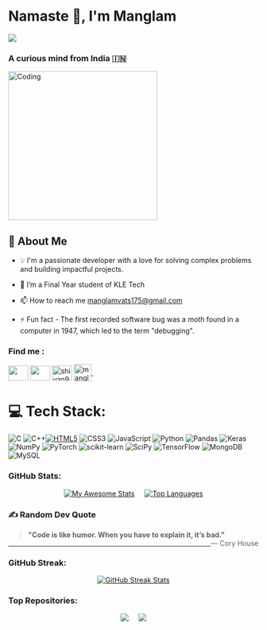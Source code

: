 <h1 align="left">Namaste 👋, I'm Manglam </h1>

[![](https://visitcount.itsvg.in/api?id=Vatsmanglam&label=Profile%20Views&color=11&icon=2&pretty=false)](https://visitcount.itsvg.in)

<h3 align="left">A curious mind from India 🇮🇳 </h3> 


 
<img align="center" alt="Coding" width="300" src="https://github.com/user-attachments/assets/ee073d8a-bd7a-4faa-af3e-2d5e6d92df09">



## 🚀 About Me
 - 💡 I'm a passionate developer with a love for solving complex problems and building impactful projects.

- 🌱 I’m a Final Year student of KLE Tech

- 📫 How to reach me manglamvats175@gmail.com

- ⚡ Fun fact - The first recorded software bug was a moth found in a computer in 1947, which led to the term "debugging".

<h3 align="left">Find me :</h3>
<p align="left">
<a href="https://www.linkedin.com/in/manglamvats/" target="blank"><img align="center" src="https://raw.githubusercontent.com/rahuldkjain/github-profile-readme-generator/master/src/images/icons/Social/linked-in-alt.svg" height="30" width="40" /></a>
<a href="https://www.geeksforgeeks.org/user/manglamvats175/" target="blank"><img align="center" src="https://github.com/user-attachments/assets/ecc2e5b9-59c0-49f4-a52b-d042b30e4092" height="30" width="40" /></a>
<a href="https://x.com/vats_manglam" target="blank"><img align="center" src="https://github.com/user-attachments/assets/10269f60-3010-4920-8b2c-7455cfd29e8d" alt="shivan999" height="30" width="40" /></a>
<a href="https://www.leetcode.com/manglamvats175" target="blank">
        <img align="center" src="https://raw.githubusercontent.com/rahuldkjain/github-profile-readme-generator/master/src/images/icons/Social/leet-code.svg" alt="manglamvats175" height="35" width="35"/> </a>&nbsp;&nbsp;&nbsp;&nbsp;
</p>

# 💻 Tech Stack:
![C](https://img.shields.io/badge/c-%2300599C.svg?style=for-the-badge&logo=c&logoColor=white) ![C++](https://img.shields.io/badge/c++-%2300599C.svg?style=for-the-badge&logo=c%2B%2B&logoColor=white)[![HTML5](https://img.shields.io/badge/html5-%23E34F26.svg?style=for-the-badge&logo=html5&logoColor=white)](https://developer.mozilla.org/en-US/docs/Web/Guide/HTML/HTML5)
![CSS3](https://img.shields.io/badge/css3-%231572B6.svg?style=for-the-badge&logo=css3&logoColor=white) ![JavaScript](https://img.shields.io/badge/javascript-%23323330.svg?style=for-the-badge&logo=javascript&logoColor=%23F7DF1E) ![Python](https://img.shields.io/badge/python-3670A0?style=for-the-badge&logo=python&logoColor=ffdd54) ![Pandas](https://img.shields.io/badge/pandas-%23150458.svg?style=for-the-badge&logo=pandas&logoColor=white) ![Keras](https://img.shields.io/badge/Keras-%23D00000.svg?style=for-the-badge&logo=Keras&logoColor=white) ![NumPy](https://img.shields.io/badge/numpy-%23013243.svg?style=for-the-badge&logo=numpy&logoColor=white) ![PyTorch](https://img.shields.io/badge/PyTorch-%23EE4C2C.svg?style=for-the-badge&logo=PyTorch&logoColor=white) ![scikit-learn](https://img.shields.io/badge/scikit--learn-%23F7931E.svg?style=for-the-badge&logo=scikit-learn&logoColor=white) ![SciPy](https://img.shields.io/badge/SciPy-%230C55A5.svg?style=for-the-badge&logo=scipy&logoColor=%white) ![TensorFlow](https://img.shields.io/badge/TensorFlow-%23FF6F00.svg?style=for-the-badge&logo=TensorFlow&logoColor=white) ![MongoDB](https://img.shields.io/badge/MongoDB-%234ea94b.svg?style=for-the-badge&logo=mongodb&logoColor=white) ![MySQL](https://img.shields.io/badge/mysql-%2300f.svg?style=for-the-badge&logo=mysql&logoColor=white)

 




<h3 align="left">GitHub Stats:</h3>
<div align="center" style="display: flex; justify-content: center; gap: 20px;">
  <a href="https://git.io/awesome-stats-card">
    <img src="https://awesome-github-stats.azurewebsites.net/user-stats/vatsmanglam?cardType=github&theme=midnight-purple&preferLogin=false&Background=000000" alt="My Awesome Stats" />
  </a>
  <a href="https://github.com/Vatsmanglam">
    <img src="https://github-readme-stats.vercel.app/api/top-langs/?username=vatsmanglam&layout=donut&theme=midnight-purple&text_bold=true&show_icons=true" alt="Top Languages" />
  </a>
</div>

### ✍️ Random Dev Quote
> **"Code is like humor. When you have to explain it, it’s bad."** <span style="float: right;">— Cory House</span>

---


<h3 align="left">GitHub Streak:</h3>
<div align="center" style="display: flex; justify-content: center; gap: 20px;">
  <a href="https://git.io/streak-stats">
    <img src="https://streak-stats.demolab.com?user=vatsmanglam&theme=dark&background=0D1117&ring=F2AD00&fire=F2AD00&currStreakLabel=F2AD00" alt="GitHub Streak Stats" />
  </a>
</div>
 







<h3 align="left">Top Repositories:</h3>
<div align="center" style="display: flex; justify-content: center; gap: 20px;">


<a href="https://github.com/Vatsmanglam/Superstore-Dataset-Analysis-And-Profit-Prediction">
  <img align="center" src="https://github-readme-stats.vercel.app/api/pin/?username=Vatsmanglam&repo=Superstore-Dataset-Analysis-And-Profit-Prediction&theme=midnight-purple&description_lines_count=3&text_bold=true&show_icons=true" />
</a>
<a href="https://github.com/Vatsmanglam/BRTS-Simulator-Using-CPP">
  <img align="center" src="https://github-readme-stats.vercel.app/api/pin/?username=Vatsmanglam&repo=BRTS-Simulator-Using-CPP&theme=midnight-purple&description_lines_count=3&text_bold=true&show_icons=true" />
</a>
</div>



